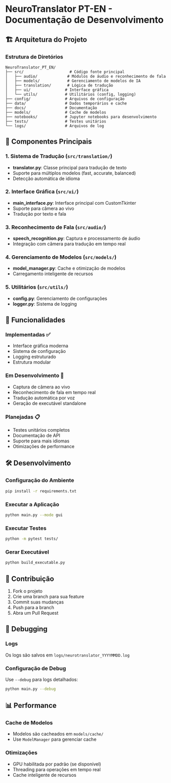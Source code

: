 # NeuroTranslator PT-EN - Documentação de Desenvolvimento

## 🏗️ Arquitetura do Projeto

### Estrutura de Diretórios

```
NeuroTranslator_PT_EN/
├── src/                    # Código fonte principal
│   ├── audio/             # Módulos de áudio e reconhecimento de fala
│   ├── models/            # Gerenciamento de modelos de IA
│   ├── translation/       # Lógica de tradução
│   ├── ui/               # Interface gráfica
│   └── utils/            # Utilitários (config, logging)
├── config/               # Arquivos de configuração
├── data/                 # Dados temporários e cache
├── docs/                 # Documentação
├── models/               # Cache de modelos
├── notebooks/            # Jupyter notebooks para desenvolvimento
├── tests/                # Testes unitários
└── logs/                 # Arquivos de log
```

## 🔧 Componentes Principais

### 1. Sistema de Tradução (`src/translation/`)
- **translator.py**: Classe principal para tradução de texto
- Suporte para múltiplos modelos (fast, accurate, balanced)
- Detecção automática de idioma

### 2. Interface Gráfica (`src/ui/`)
- **main_interface.py**: Interface principal com CustomTkinter
- Suporte para câmera ao vivo
- Tradução por texto e fala

### 3. Reconhecimento de Fala (`src/audio/`)
- **speech_recognition.py**: Captura e processamento de áudio
- Integração com câmera para tradução em tempo real

### 4. Gerenciamento de Modelos (`src/models/`)
- **model_manager.py**: Cache e otimização de modelos
- Carregamento inteligente de recursos

### 5. Utilitários (`src/utils/`)
- **config.py**: Gerenciamento de configurações
- **logger.py**: Sistema de logging

## 🚀 Funcionalidades

### Implementadas ✅
- Interface gráfica moderna
- Sistema de configuração
- Logging estruturado
- Estrutura modular

### Em Desenvolvimento 🔄
- Captura de câmera ao vivo
- Reconhecimento de fala em tempo real
- Tradução automática por voz
- Geração de executável standalone

### Planejadas 📋
- Testes unitários completos
- Documentação de API
- Suporte para mais idiomas
- Otimizações de performance

## 🛠️ Desenvolvimento

### Configuração do Ambiente
```bash
pip install -r requirements.txt
```

### Executar a Aplicação
```bash
python main.py --mode gui
```

### Executar Testes
```bash
python -m pytest tests/
```

### Gerar Executável
```bash
python build_executable.py
```

## 📝 Contribuição

1. Fork o projeto
2. Crie uma branch para sua feature
3. Commit suas mudanças
4. Push para a branch
5. Abra um Pull Request

## 🐛 Debugging

### Logs
Os logs são salvos em `logs/neurotranslator_YYYYMMDD.log`

### Configuração de Debug
Use `--debug` para logs detalhados:
```bash
python main.py --debug
```

## 📊 Performance

### Cache de Modelos
- Modelos são cacheados em `models/cache/`
- Use `ModelManager` para gerenciar cache

### Otimizações
- GPU habilitada por padrão (se disponível)
- Threading para operações em tempo real
- Cache inteligente de recursos